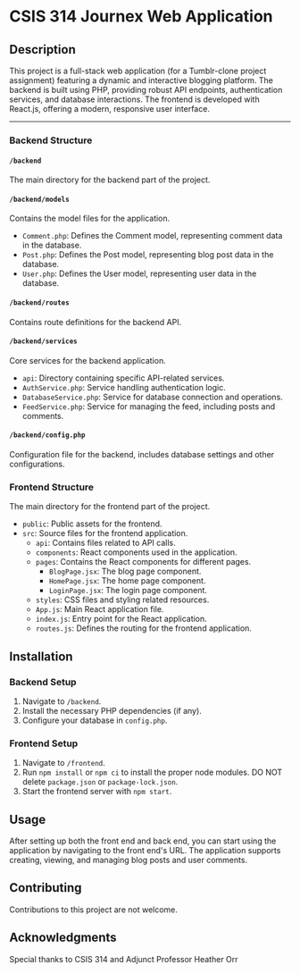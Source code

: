 # CSIS 314 Journex Web Application

## Description

This project is a full-stack web application (for a Tumblr-clone project assignment) featuring a dynamic and interactive blogging platform. The backend is built using PHP, providing robust API endpoints, authentication services, and database interactions. The frontend is developed with React.js, offering a modern, responsive user interface.

---
### Backend Structure

#### `/backend`
The main directory for the backend part of the project.

#### `/backend/models`
Contains the model files for the application.
- `Comment.php`: Defines the Comment model, representing comment data in the database.
- `Post.php`: Defines the Post model, representing blog post data in the database.
- `User.php`: Defines the User model, representing user data in the database.

#### `/backend/routes`
Contains route definitions for the backend API.

#### `/backend/services`
Core services for the backend application.
- `api`: Directory containing specific API-related services.
- `AuthService.php`: Service handling authentication logic.
- `DatabaseService.php`: Service for database connection and operations.
- `FeedService.php`: Service for managing the feed, including posts and comments.

#### `/backend/config.php`
Configuration file for the backend, includes database settings and other configurations.

### Frontend Structure

The main directory for the frontend part of the project.
- `public`: Public assets for the frontend.
- `src`: Source files for the frontend application.
  - `api`: Contains files related to API calls.
  - `components`: React components used in the application.
  - `pages`: Contains the React components for different pages.
    - `BlogPage.jsx`: The blog page component.
    - `HomePage.jsx`: The home page component.
    - `LoginPage.jsx`: The login page component.
  - `styles`: CSS files and styling related resources.
  - `App.js`: Main React application file.
  - `index.js`: Entry point for the React application.
  - `routes.js`: Defines the routing for the frontend application.

## Installation

### Backend Setup
1. Navigate to `/backend`.
2. Install the necessary PHP dependencies (if any).
3. Configure your database in `config.php`.

### Frontend Setup
1. Navigate to `/frontend`.
2. Run `npm install` or `npm ci` to install the proper node modules. DO NOT delete `package.json` or `package-lock.json`.
3. Start the frontend server with `npm start`.

## Usage

After setting up both the front end and back end, you can start using the application by navigating to the front end's URL. The application supports creating, viewing, and managing blog posts and user comments.

## Contributing

Contributions to this project are not welcome.

## Acknowledgments

Special thanks to CSIS 314 and Adjunct Professor Heather Orr
